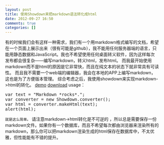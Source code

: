 ```yaml
---
layout: post
title: 使用Showdown来把markdown语法转化成html
date: 2012-09-27 16:50
comments: true
categories: []
---
```

有的时候我们会有这样一种需求，我们有一个用markdown格式编写的文档，希望在一个页面上展示出来（很有可能是github），我不能用任何服务器端的语言，只能用静态数据和JavaScript。我也不希望使用任何桌面转义软件，因为这样每次发布都会很复杂——编写markdown，转义html，发布html。
而我最开始使用markdown而不是html的原因是它非常快，而且在纯文本的状态下就非常具有可读性。
而且我不需要一个web端的编辑器，我会在本地的APP上编写markdown，这也是为了方便版本管理。
综合考虑之后，我使用showdown来实现markdown-&gt;html的转化。
<a href="http://softwaremaniacs.org/playground/showdown-highlight/">demo</a>
<a href="http://softwaremaniacs.org/playground/showdown-highlight/showdown.js">download</a>
usage：
<pre>var text = "Markdown *rocks*.";
var converter = new Showdown.converter();  
var html = converter.makeHtml(text); 
alert(html);</pre>
<code>就是这么简单。</code>
请注意markdown-&gt;html转化是不可逆的 ，所以总是需要保存一份markdown文件。如果你有一个数据库，而且不希望每次都由浏览器来渲染所有的markdown，那么你可以把markdown渲染生成的html保存在数据库中，不太优雅，但性能能有不错的提升。
